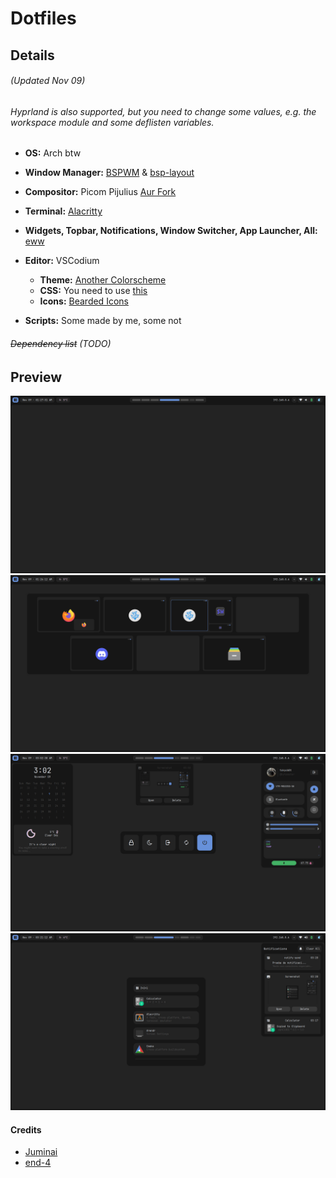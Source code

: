 # Dotfiles

## Details  

###### (Updated Nov 09)  
###### Hyprland is also supported, but you need to change some values, e.g. the workspace module and some deflisten variables.  
- **OS:** Arch btw

   
- **Window Manager:** [BSPWM](https://github.com/baskerville/bspwm) & [bsp-layout](https://github.com/phenax/bsp-layout)
- **Compositor:** Picom Pijulius [Aur Fork](https://github.com/allusive-dev/picom-allusive)
- **Terminal:** [Alacritty](https://github.com/alacritty/alacritty)
- **Widgets, Topbar, Notifications, Window Switcher, App Launcher, All:** [eww](https://github.com/elkowar/eww)
- **Editor:** VSCodium  
  - **Theme:** [Another Colorscheme](https://marketplacwe.visualstudio.com/manage/publishers/t0kyob0y/extensions/another-colorscheme/hub?_a=acquisition)
  - **CSS:** You need to use [this](https://marketplace.visualstudio.com/items?itemName=be5invis.vscode-custom-css)
  - **Icons:** [Bearded Icons](https://marketplace.visualstudio.com/items?itemName=BeardedBear.beardedicons)
- **Scripts:** Some made by me, some not  


###### ~~Dependency list~~  (TODO)
## Preview
![desktop1](./img/wall1.png)  
![desktop2](./img/wall2.png)  
![desktop3](./img/wall3.png)  
![desktop4](./img/wall4.png)  

#### Credits
- [Juminai](https://github.com/juminai/dotfiles/)  
- [end-4](https://github.com/end-4/dots-hyprland)  